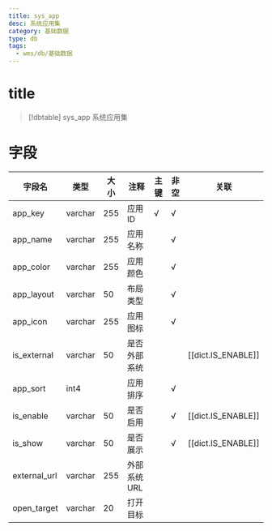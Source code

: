 ```yaml
---
title: sys_app
desc: 系统应用集
category: 基础数据
type: db
tags:
  - wms/db/基础数据
---
```


# title
>[!dbtable] sys_app
> 系统应用集

# 字段
| 字段名 | 类型 | 大小 | 注释 | 主键 | 非空 | 关联 |
| --- | --- | --- | --- | --- | --- | --- |
| app_key | varchar | 255 | 应用ID | √ | √ |  |
| app_name | varchar | 255 | 应用名称 |  | √ |  |
| app_color | varchar | 255 | 应用颜色 |  | √ |  |
| app_layout | varchar | 50 | 布局类型 |  | √ |  |
| app_icon | varchar | 255 | 应用图标 |  | √ |  |
| is_external | varchar | 50 | 是否外部系统 |  |  | [[dict.IS_ENABLE]] |
| app_sort | int4 |  | 应用排序 |  | √ |  |
| is_enable | varchar | 50 | 是否启用 |  | √ | [[dict.IS_ENABLE]] |
| is_show | varchar | 50 | 是否展示 |  | √ | [[dict.IS_ENABLE]] |
| external_url | varchar | 255 | 外部系统URL |  |  |  |
| open_target | varchar | 20 | 打开目标 |  |  |  |

